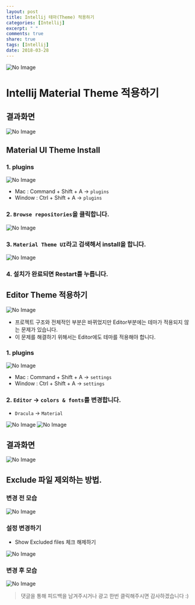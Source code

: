 ```yaml
---
layout: post
title: Intellij 테마(Theme) 적용하기
categories: [Intellij]
excerpt: " "
comments: true
share: true
tags: [Intellij]
date: 2018-03-28
---
```

![No Image](/assets/posts/20180328/0.png)

# Intellij Material Theme 적용하기

## 결과화면
![No Image](/assets/posts/20180328/1.png)

## Material UI Theme Install
### 1. plugins
![No Image](/assets/posts/20180328/2.png)
- Mac : Command + Shift + A -> `plugins`
- Window : Ctrl + Shift + A -> `plugins`



### 2. `Browse repositories`을 클릭합니다.
![No Image](/assets/posts/20180328/3.png)


### 3. `Material Theme UI`라고 검색해서 install을 합니다.
![No Image](/assets/posts/20180328/4.png)

### 4. 설치가 완료되면 Restart를 누릅니다.

## Editor Theme 적용하기
![No Image](/assets/posts/20180328/5.png)
- 프로젝트 구조와 전체적인 부분은 바뀌었지만 Editor부분에는 테마가 적용되지 않는 문제가 있습니다.
- 이 문제를 해결하기 위해서는 Editor에도 테마를 적용해야 합니다.

### 1. plugins
![No Image](/assets/posts/20180328/6.png)
- Mac : Command + Shift + A -> `settings`
- Window : Ctrl + Shift + A -> `settings`

### 2. `Editor` -> `colors & fonts`를 변경합니다.
- `Dracula` -> `Material`

![No Image](/assets/posts/20180328/7.png)
![No Image](/assets/posts/20180328/8.png)


## 결과화면
![No Image](/assets/posts/20180328/1.png)


## Exclude 파일 제외하는 방법.
### 변경 전 모습
![No Image](/assets/posts/20180328/11.png)

### 설정 변경하기
- Show Excluded files 체크 해제하기

![No Image](/assets/posts/20180328/9.png)
### 변경 후 모습
![No Image](/assets/posts/20180328/10.png)



> 댓글을 통해 피드백을 남겨주시거나 광고 한번 클릭해주시면 감사하겠습니다 :)